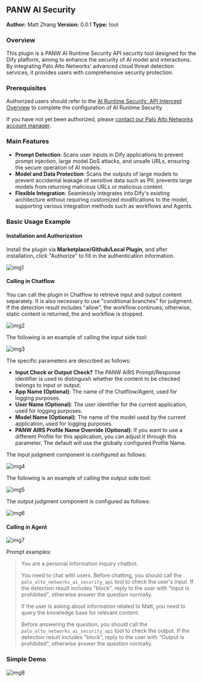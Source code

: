 ## PANW AI Security

**Author:** Matt Zhang
**Version:** 0.0.1
**Type:** tool

### Overview

This plugin is a PANW AI Runtime Security API security tool designed for the Dify platform, aiming to enhance the security of AI model and interactions. By integrating Palo Alto Networks' advanced cloud threat detection services, it provides users with comprehensive security protection.

### Prerequisites

Authorized users should refer to the [AI Runtime Security: API Intercept Overview](https://docs.paloaltonetworks.com/ai-runtime-security/activation-and-onboarding/ai-runtime-security-api-intercept-overview) to complete the configuration of AI Runtime Security.

If you have not yet been authorized, please [contact our Palo Alto Networks account manager](https://www.paloaltonetworks.com/company/contact-support).

### Main Features

- **Prompt Detection**: Scans user inputs in Dify applications to prevent prompt injection, large model DoS attacks, and unsafe URLs, ensuring the secure operation of AI models.
- **Model and Data Protection**: Scans the outputs of large models to prevent accidental leakage of sensitive data such as PII; prevents large models from returning malicious URLs or malicious content.
- **Flexible Integration**: Seamlessly integrates into Dify's existing architecture without requiring customized modifications to the model, supporting various integration methods such as workflows and Agents.

### Basic Usage Example

#### Installation and Authorization

Install the plugin via **Marketplace/Github/Local Plugin**, and after installation, click "Authorize" to fill in the authentication information.

![img1](_assets/img1-en.png)

#### Calling in Chatflow

You can call the plugin in Chatflow to retrieve input and output content separately. It is also necessary to use "conditional branches" for judgment. If the detection result includes "allow", the workflow continues; otherwise, static content is returned, the and workflow is stopped.

![img2](_assets/img2-en.png)

The following is an example of calling the input side tool:

![img3](_assets/img3-en.png)

The specific parameters are described as follows:

- **Input Check or Output Check?** The PANW AIRS Prompt/Response identifier is used to distinguish whether the content to be checked belongs to input or output.
- **App Name (Optional)**: The name of the Chatflow/Agent, used for logging purposes.
- **User Name (Optional)**: The user identifier for the current application, used for logging purposes.
- **Model Name (Optional)**: The name of the model used by the current application, used for logging purposes.
- **PANW AIRS Profile Name Override (Optional)**: If you want to use a different Profile for this application, you can adjust it through this parameter. The default will use the globally configured Profile Name.

The input judgment component is configured as follows:

![img4](_assets/img4-en.png)

The following is an example of calling the output side tool:

![img5](_assets/img5-en.png)

The output judgment component is configured as follows:

![img6](_assets/img6-en.png)

#### Calling in Agent

![img7](_assets/img7-en.png)

Prompt examples:

> You are a personal information inquiry chatbot.
>
> 
>
> You need to chat with users. Before chatting, you should call the `palo_alto_networks_ai_security_api` tool to check the user's input. If the detection result includes "block", reply to the user with "Input is prohibited", otherwise answer the question normally.
>
> 
>
> If the user is asking about information related to Matt, you need to query the knowledge base for relevant content.
>
> 
>
> Before answering the question, you should call the `palo_alto_networks_ai_security_api` tool to check the output. If the detection result includes "block", reply to the user with "Output is prohibited", otherwise answer the question normally.

### Simple Demo

![img8](_assets/img8-en.png)